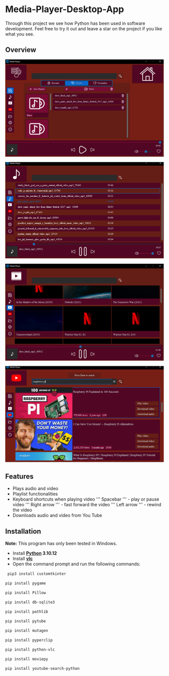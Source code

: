 # **Media-Player-Desktop-App**
Through this project we see how Python has been used in software development. Feel free to try it out and leave a star on the project if you like what you see.

## Overview
![Home](Screenshots/playlist.PNG)

![Music](Screenshots/songs.PNG)

![Video](Screenshots/videos.PNG)

![You Tube](Screenshots/youtube.PNG)

## Features
- Plays audio and video
- Playlist functionalities
- Keyboard shortcuts when playing video
''' Spacebar ''' - play or pause video
''' Right arrow ''' - fast forward the video 
''' Left arrow ''' - rewind the video
- Downloads audio and video from You Tube

## Installation
**Note:** This program has only been tested in Windows.
- Install **[Python](https://www.python.org/downloads/release/python-31012/) 3.10.12**
- Install **[vlc](https://get.videolan.org/vlc/3.0.18/win64/vlc-3.0.18-win64.exe)**
- Open the command prompt and run the following commands:
 ``` 
  pip3 install customtkinter 
  ```
  ```
  pip install pygame
  ```
  ```
  pip install Pillow
  ```
  ```
  pip install db-sqlite3
  ```
  ```
  pip install pathlib
  ```
  ```
  pip install pytube
  ```
  ```
  pip install mutagen
  ```
  ```
  pip install pyperclip
  ```
  ```
  pip install python-vlc
  ```
  ```
  pip install moviepy
  ```
  ```
  pip install youtube-search-python
  ```
